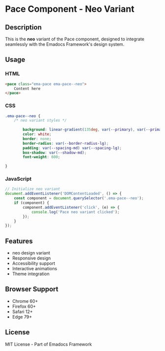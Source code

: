 # Pace Component - Neo Variant

## Description
This is the **neo** variant of the Pace component, designed to integrate seamlessly with the Emadocs Framework's design system.

## Usage

### HTML
```html
<pace class="ema-pace ema-pace--neo">
    Content here
</pace>
```

### CSS
```css
.ema-pace--neo {
    /* neo variant styles */
    
        background: linear-gradient(135deg, var(--primary), var(--primary-dark));
        color: white;
        border: none;
        border-radius: var(--border-radius-lg);
        padding: var(--spacing-md) var(--spacing-lg);
        box-shadow: var(--shadow-md);
        font-weight: 600;
    
}
```

### JavaScript
```javascript
// Initialize neo variant
document.addEventListener('DOMContentLoaded', () => {
    const component = document.querySelector('.ema-pace--neo');
    if (component) {
        component.addEventListener('click', (e) => {
            console.log('Pace neo variant clicked');
        });
    }
});
```

## Features
- neo design variant
- Responsive design
- Accessibility support
- Interactive animations
- Theme integration

## Browser Support
- Chrome 60+
- Firefox 60+
- Safari 12+
- Edge 79+

## License
MIT License - Part of Emadocs Framework
